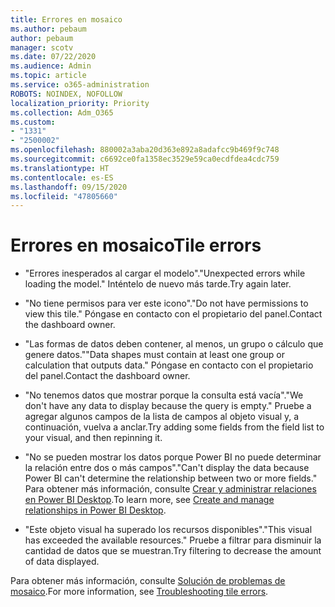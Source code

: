 ```yaml
---
title: Errores en mosaico
ms.author: pebaum
author: pebaum
manager: scotv
ms.date: 07/22/2020
ms.audience: Admin
ms.topic: article
ms.service: o365-administration
ROBOTS: NOINDEX, NOFOLLOW
localization_priority: Priority
ms.collection: Adm_O365
ms.custom:
- "1331"
- "2500002"
ms.openlocfilehash: 880002a3aba20d363e892a8adafcc9b469f9c748
ms.sourcegitcommit: c6692ce0fa1358ec3529e59ca0ecdfdea4cdc759
ms.translationtype: HT
ms.contentlocale: es-ES
ms.lasthandoff: 09/15/2020
ms.locfileid: "47805660"
---
```

# <a name="tile-errors"></a><span data-ttu-id="40745-102">Errores en mosaico</span><span class="sxs-lookup"><span data-stu-id="40745-102">Tile errors</span></span>

- <span data-ttu-id="40745-103">"Errores inesperados al cargar el modelo".</span><span class="sxs-lookup"><span data-stu-id="40745-103">"Unexpected errors while loading the model."</span></span> <span data-ttu-id="40745-104">Inténtelo de nuevo más tarde.</span><span class="sxs-lookup"><span data-stu-id="40745-104">Try again later.</span></span>

- <span data-ttu-id="40745-105">"No tiene permisos para ver este icono".</span><span class="sxs-lookup"><span data-stu-id="40745-105">"Do not have permissions to view this tile."</span></span> <span data-ttu-id="40745-106">Póngase en contacto con el propietario del panel.</span><span class="sxs-lookup"><span data-stu-id="40745-106">Contact the dashboard owner.</span></span>

- <span data-ttu-id="40745-107">"Las formas de datos deben contener, al menos, un grupo o cálculo que genere datos."</span><span class="sxs-lookup"><span data-stu-id="40745-107">"Data shapes must contain at least one group or calculation that outputs data."</span></span> <span data-ttu-id="40745-108">Póngase en contacto con el propietario del panel.</span><span class="sxs-lookup"><span data-stu-id="40745-108">Contact the dashboard owner.</span></span>

- <span data-ttu-id="40745-109">"No tenemos datos que mostrar porque la consulta está vacía".</span><span class="sxs-lookup"><span data-stu-id="40745-109">"We don't have any data to display because the query is empty."</span></span> <span data-ttu-id="40745-110">Pruebe a agregar algunos campos de la lista de campos al objeto visual y, a continuación, vuelva a anclar.</span><span class="sxs-lookup"><span data-stu-id="40745-110">Try adding some fields from the field list to your visual, and then repinning it.</span></span>

- <span data-ttu-id="40745-111">"No se pueden mostrar los datos porque Power BI no puede determinar la relación entre dos o más campos".</span><span class="sxs-lookup"><span data-stu-id="40745-111">"Can't display the data because Power BI can't determine the relationship between two or more fields."</span></span> <span data-ttu-id="40745-112">Para obtener más información, consulte [Crear y administrar relaciones en Power BI Desktop](https://docs.microsoft.com/power-bi/desktop-create-and-manage-relationships).</span><span class="sxs-lookup"><span data-stu-id="40745-112">To learn more, see [Create and manage relationships in Power BI Desktop](https://docs.microsoft.com/power-bi/desktop-create-and-manage-relationships).</span></span>

- <span data-ttu-id="40745-113">"Este objeto visual ha superado los recursos disponibles".</span><span class="sxs-lookup"><span data-stu-id="40745-113">"This visual has exceeded the available resources."</span></span> <span data-ttu-id="40745-114">Pruebe a filtrar para disminuir la cantidad de datos que se muestran.</span><span class="sxs-lookup"><span data-stu-id="40745-114">Try filtering to decrease the amount of data displayed.</span></span>

<span data-ttu-id="40745-115">Para obtener más información, consulte [Solución de problemas de mosaico](https://docs.microsoft.com/power-bi/refresh-troubleshooting-tile-errors).</span><span class="sxs-lookup"><span data-stu-id="40745-115">For more information, see [Troubleshooting tile errors](https://docs.microsoft.com/power-bi/refresh-troubleshooting-tile-errors).</span></span>